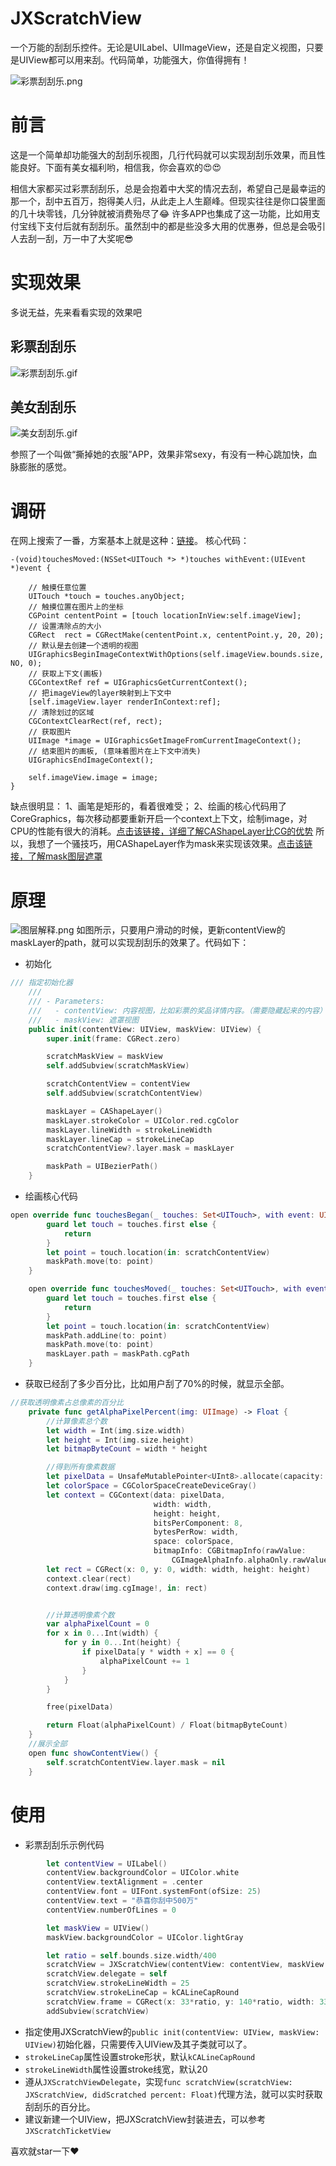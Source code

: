 # JXScratchView
一个万能的刮刮乐控件。无论是UILabel、UIImageView，还是自定义视图，只要是UIView都可以用来刮。代码简单，功能强大，你值得拥有！

![彩票刮刮乐.png](https://upload-images.jianshu.io/upload_images/1085173-3873a79943af2d26.png?imageMogr2/auto-orient/strip%7CimageView2/2/w/1240)

# 前言
这是一个简单却功能强大的刮刮乐视图，几行代码就可以实现刮刮乐效果，而且性能良好。下面有美女福利哟，相信我，你会喜欢的😍😍

相信大家都买过彩票刮刮乐，总是会抱着中大奖的情况去刮，希望自己是最幸运的那一个，刮中五百万，抱得美人归，从此走上人生巅峰。但现实往往是你口袋里面的几十块零钱，几分钟就被消费殆尽了😂
许多APP也集成了这一功能，比如用支付宝线下支付后就有刮刮乐。虽然刮中的都是些没多大用的优惠券，但总是会吸引人去刮一刮，万一中了大奖呢😎

# 实现效果
多说无益，先来看看实现的效果吧

## 彩票刮刮乐
![彩票刮刮乐.gif](https://upload-images.jianshu.io/upload_images/1085173-fdbdc50c422e771a.gif?imageMogr2/auto-orient/strip)


## 美女刮刮乐
![美女刮刮乐.gif](https://upload-images.jianshu.io/upload_images/1085173-1cf693ff93b33ff8.gif?imageMogr2/auto-orient/strip)

参照了一个叫做“撕掉她的衣服”APP，效果非常sexy，有没有一种心跳加快，血脉膨胀的感觉。

# 调研
在网上搜索了一番，方案基本上就是这种：[链接](https://www.jianshu.com/p/7c2042764e0c)。
核心代码：
```objc
-(void)touchesMoved:(NSSet<UITouch *> *)touches withEvent:(UIEvent *)event {
    
    // 触摸任意位置
    UITouch *touch = touches.anyObject;
    // 触摸位置在图片上的坐标
    CGPoint cententPoint = [touch locationInView:self.imageView];
    // 设置清除点的大小
    CGRect  rect = CGRectMake(cententPoint.x, cententPoint.y, 20, 20);
    // 默认是去创建一个透明的视图
    UIGraphicsBeginImageContextWithOptions(self.imageView.bounds.size, NO, 0);
    // 获取上下文(画板)
    CGContextRef ref = UIGraphicsGetCurrentContext();
    // 把imageView的layer映射到上下文中
    [self.imageView.layer renderInContext:ref];
    // 清除划过的区域
    CGContextClearRect(ref, rect);
    // 获取图片
    UIImage *image = UIGraphicsGetImageFromCurrentImageContext();
    // 结束图片的画板, (意味着图片在上下文中消失)
    UIGraphicsEndImageContext();
    
    self.imageView.image = image;
}
```
缺点很明显：
1、画笔是矩形的，看着很难受；
2、绘画的核心代码用了CoreGraphics，每次移动都要重新开启一个context上下文，绘制image，对CPU的性能有很大的消耗。[点击该链接，详细了解CAShapeLayer比CG的优势](https://zsisme.gitbooks.io/ios-/content/chapter6/cashapelayer.html)
所以，我想了一个骚技巧，用CAShapeLayer作为mask来实现该效果。[点击该链接，了解mask图层遮罩](https://zsisme.gitbooks.io/ios-/content/chapter4/layer-masking.html)

# 原理
![图层解释.png](https://upload-images.jianshu.io/upload_images/1085173-9e0a0ddb897f7db4.png?imageMogr2/auto-orient/strip%7CimageView2/2/w/1240)
如图所示，只要用户滑动的时候，更新contentView的maskLayer的path，就可以实现刮刮乐的效果了。代码如下：
- 初始化
```swift
/// 指定初始化器
    ///
    /// - Parameters:
    ///   - contentView: 内容视图，比如彩票的奖品详情内容。（需要隐藏起来的内容）
    ///   - maskView: 遮罩视图
    public init(contentView: UIView, maskView: UIView) {
        super.init(frame: CGRect.zero)

        scratchMaskView = maskView
        self.addSubview(scratchMaskView)

        scratchContentView = contentView
        self.addSubview(scratchContentView)

        maskLayer = CAShapeLayer()
        maskLayer.strokeColor = UIColor.red.cgColor
        maskLayer.lineWidth = strokeLineWidth
        maskLayer.lineCap = strokeLineCap
        scratchContentView?.layer.mask = maskLayer

        maskPath = UIBezierPath()
    }
```
- 绘画核心代码
```swift
open override func touchesBegan(_ touches: Set<UITouch>, with event: UIEvent?) {
        guard let touch = touches.first else {
            return
        }
        let point = touch.location(in: scratchContentView)
        maskPath.move(to: point)
    }

    open override func touchesMoved(_ touches: Set<UITouch>, with event: UIEvent?) {
        guard let touch = touches.first else {
            return
        }
        let point = touch.location(in: scratchContentView)
        maskPath.addLine(to: point)
        maskPath.move(to: point)
        maskLayer.path = maskPath.cgPath
    }
```
- 获取已经刮了多少百分比，比如用户刮了70%的时候，就显示全部。
```swift
//获取透明像素占总像素的百分比
    private func getAlphaPixelPercent(img: UIImage) -> Float {
        //计算像素总个数
        let width = Int(img.size.width)
        let height = Int(img.size.height)
        let bitmapByteCount = width * height

        //得到所有像素数据
        let pixelData = UnsafeMutablePointer<UInt8>.allocate(capacity: bitmapByteCount)
        let colorSpace = CGColorSpaceCreateDeviceGray()
        let context = CGContext(data: pixelData,
                                width: width,
                                height: height,
                                bitsPerComponent: 8,
                                bytesPerRow: width,
                                space: colorSpace,
                                bitmapInfo: CGBitmapInfo(rawValue:
                                    CGImageAlphaInfo.alphaOnly.rawValue).rawValue)!
        let rect = CGRect(x: 0, y: 0, width: width, height: height)
        context.clear(rect)
        context.draw(img.cgImage!, in: rect)


        //计算透明像素个数
        var alphaPixelCount = 0
        for x in 0...Int(width) {
            for y in 0...Int(height) {
                if pixelData[y * width + x] == 0 {
                    alphaPixelCount += 1
                }
            }
        }

        free(pixelData)

        return Float(alphaPixelCount) / Float(bitmapByteCount)
    }
    //展示全部
    open func showContentView() {
        self.scratchContentView.layer.mask = nil
    }
```
# 使用
- 彩票刮刮乐示例代码
```swift
        let contentView = UILabel()
        contentView.backgroundColor = UIColor.white
        contentView.textAlignment = .center
        contentView.font = UIFont.systemFont(ofSize: 25)
        contentView.text = "恭喜你刮中500万"
        contentView.numberOfLines = 0

        let maskView = UIView()
        maskView.backgroundColor = UIColor.lightGray

        let ratio = self.bounds.size.width/400
        scratchView = JXScratchView(contentView: contentView, maskView: maskView)
        scratchView.delegate = self
        scratchView.strokeLineWidth = 25
        scratchView.strokeLineCap = kCALineCapRound
        scratchView.frame = CGRect(x: 33*ratio, y: 140*ratio, width: 337*ratio, height: 154*ratio)
        addSubview(scratchView)
```
- 指定使用JXScratchView的`public init(contentView: UIView, maskView: UIView)`初始化器，只需要传入UIView及其子类就可以了。
- `strokeLineCap`属性设置stroke形状，默认`kCALineCapRound`
- `strokeLineWidth`属性设置stroke线宽，默认20
- 遵从`JXScratchViewDelegate`，实现`func scratchView(scratchView: JXScratchView, didScratched percent: Float)`代理方法，就可以实时获取刮刮乐的百分比。
- 建议新建一个UIView，把JXScratchView封装进去，可以参考`JXScratchTicketView`

喜欢就star一下❤️

